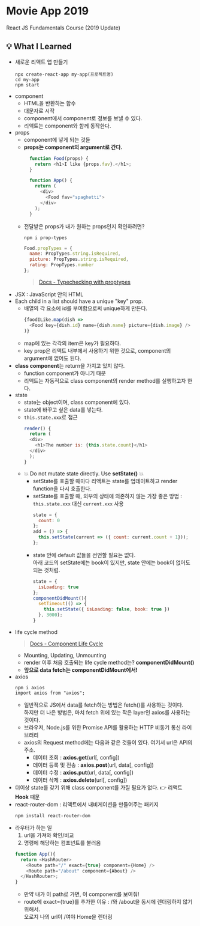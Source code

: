 # Movie App 2019

React JS Fundamentals Course (2019 Update)

## 💡 What I Learned
- 새로운 리액트 앱 만들기  
  ```
  npx create-react-app my-app(프로젝트명)
  cd my-app
  npm start
  ```
- component  
  - HTML을 반환하는 함수  
  - 대문자로 시작  
  - component에서 component로 정보를 보낼 수 있다.  
  - 리액트는 component와 함께 동작한다.  
- props  
  - component에 넣게 되는 것들  
  - **props는 component의 argument로 간다.**
    ```javascript
      function Food(props) {
        return <h1>I like {props.fav}.</h1>;
      }

      function App() {
        return (
          <div>
            <Food fav="spaghetti">
          </div>
        );
      }
    ```
  - 전달받은 props가 내가 원하는 props인지 확인하려면?
    ```
    npm i prop-types
    ```
    ```javascript
    Food.propTypes = {
      name: PropTypes.string.isRequired,
      picture: PropTypes.string.isRequired,
      rating: PropTypes.number
    };
    ```
    > [Docs - Typechecking with proptypes](https://ko.reactjs.org/docs/typechecking-with-proptypes.html)
- JSX : JavaScript 안의 HTML  
- Each child in a list should have a unique "key" prop.  
  - 배열의 각 요소에 id를 부여함으로써 unique하게 만든다.  
    ```javascript
    {foodILike.map(dish => 
      <Food key={dish.id} name={dish.name} picture={dish.image} />
    )}
    ```  
  - map에 있는 각각의 item은 key가 필요하다.
  - key prop은 리액트 내부에서 사용하기 위한 것으로, component의 argument에 없어도 된다.  
- **class component**는 return을 가지고 있지 않다.
  - function component가 아니기 때문
  - 리액트는 자동적으로 class component의 render method를 실행하고자 한다.
- state
  - state는 object이며, class component에 있다.
  - state에 바꾸고 싶은 data를 넣는다.
  - ```this.state.xxx```로 접근
    ```javascript
    render() {
      return (
      <div>
        <h1>The number is: {this.state.count}</h1>
      </div>
      );
    }
    ```
  - 💥 Do not mutate state directly. Use **setState()** 💥
    - setState를 호출할 때마다 리액트는 state를 업데이트하고 render function을 다시 호출한다.
    - setState를 호출할 때, 외부의 상태에 의존하지 않는 가장 좋은 방법 : ```this.state.xxx``` 대신 ```current.xxx``` 사용
      ```javascript
      state = {
        count: 0
      };
      add = () => {
        this.setState(current => ({ count: current.count + 1}));
      };
      ```
    - state 안에 default 값들을 선언할 필요는 없다.  
      아래 코드의 setState에는 book이 있지만, state 안에는 book이 없어도 되는 것처럼.
      ```javascript
      state = {
        isLoading: true
      };
      componentDidMount(){
        setTimeout(() => {
          this.setState({ isLoading: false, book: true })
        }, 3000);
      }
      ```
- life cycle method
  > [Docs - Component Life Cycle](https://reactjs.org/docs/react-component.html)
  - Mounting, Updating, Unmounting
  - render 이후 처음 호출되는 life cycle method는? **componentDidMount()**
  - **앞으로 data fetch는 componentDidMount에서!**
- axios
  ```
  npm i axios
  import axios from "axios";
  ```
  - 일반적으로 JS에서 data를 fetch하는 방법은 fetch()를 사용하는 것이다.  
    하지만 더 나은 방법은, 마치 fetch 위에 있는 작은 layer인 axios를 사용하는 것이다.
  - 브라우저, Node.js를 위한 Promise API를 활용하는 HTTP 비동기 통신 라이브러리
  - axios의 Request method에는 다음과 같은 것들이 있다. 여기서 url은 API의 주소.
    - 데이터 조회 : **axios.get**(url[, config])
    - 데이터 등록 및 전송 : **axios.post**(url, data[, config])
    - 데이터 수정 : **axios.put**(url, data[, config])
    - 데이터 삭제 : **axios.delete**(url[, config])
- 더이상 state를 갖기 위해 class component를 가질 필요가 없다. 👉 리액트 **Hook** 때문
- react-router-dom : 리액트에서 내비게이션을 만들어주는 패키지
  ```
  npm install react-router-dom
  ```
- 라우터가 하는 일
  1. url을 가져와 확인/비교 
  1. 명령에 해당하는 컴포넌트를 불러옴
  ```javascript
  function App(){
    return <HashRouter>
      <Route path="/" exact={true} component={Home} />
      <Route path="/about" component={About} />
    </HashRouter>;
  }
  ```
  - 만약 내가 이 path로 가면, 이 component를 보여줘!
  - route에 exact={true}를 추가한 이유 : /와 /about을 동시에 렌더링하지 않기 위해서.  
    오로지 나의 url이 /여야 Home을 렌더링